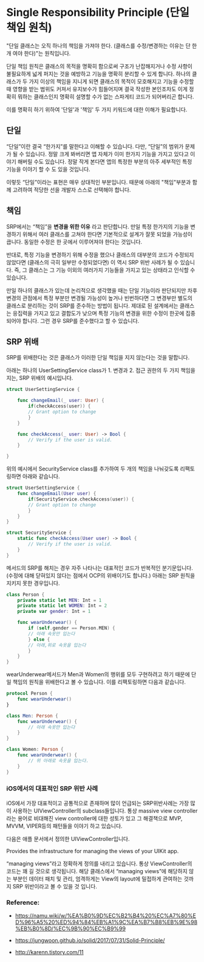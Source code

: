 # Single Responsibility Principle (단일 책임 원칙)

"단일 클래스는 오직 하나의 책임을 가져야 한다. (클래스를 수정/변경하는 이유는 단 한개 여야 한다)"는 원칙입니다.

단일 책임 원칙은 클래스의 목적을 명확히 함으로써 구조가 난잡해지거나 수정 사항이 불필요하게 넓게 퍼지는 것을 예방하고 기능을 명확히 분리할 수 있게 합니다. 하나의 클래스가 두 가지 이상의 책임을 지니게 되면 클래스의 목적이 모호해지고 기능을 수정할 때 영향을 받는 범위도 커져서 유지보수가 힘들어지며 결국 작성한 본인조차도 이게 정확히 뭐하는 클래스인지 명확히 설명할 수가 없는 스파게티 코드가 되어버리곤 합니다.

이를 명확히 하기 위하여 '단일'과 '책임' 두 가지 키워드에 대한 이해가 필요합니다.

## 단일

“단일”이란 결국 “한가지”를 말한다고 이해할 수 있습니다. 다만, “단일”의 범위가 문제가 될 수 있습니다. 정말 크게 봐버리면 앱 자체가 이미 한가지 기능을 가지고 있다고 이야기 해버릴 수도 있습니다. 정말 작게 본다면 앱의 특정한 부분의 아주 세부적인 특정 기능을 이야기 할 수 도 있을 것입니다.

이렇듯 “단일”이라는 표현은 매우 상대적인 부분입니다. 때문에 아래의 "책임"부분과 함께 고려하여 적당한 선을 개발자 스스로 선택해야 합니다.

## 책임

SRP에서는 “책임”을 **변경을 위한 이유** 라고 판단합니다. 만일 특정 한가지의 기능을 변경하기 위해서 여러 클래스를 고쳐야 한다면 기본적으로 설계가 잘못 되었을 가능성이 큽니다. 동일한 수정은 한 곳에서 이루어져야 한다는 것입니다.

반대로, 특정 기능을 변경하기 위해 수정을 했으나 클래스의 대부분의 코드가 수정되지 않았다면 (클래스의 극히 일부만 수정되었다면) 이 역시 SRP 위반 사례가 될 수 있습니다. 즉, 그 클래스는 그 기능 이외의 여러가지 기능들을 가지고 있는 상태라고 인식할 수 있습니다.

만일 하나의 클래스가 있는데 논리적으로 생각했을 때는 단일 기능이라 판단되지만 차후 변경의 관점에서 특정 부분만 변경될 가능성이 높거나 빈번하다면 그 변경부만 별도의 클래스로 분리하는 것이 SRP를 준수하는 방법이 됩니다. 제대로 된 설계에서는 클래스는 응집력을 가지고 있고 결합도가 낮으며 특정 기능의 변경을 위한 수정이 한곳에 집중 되어야 합니다. 그런 경우 SRP를 준수했다고 할 수 있습니다.

## SRP 위배

SRP를 위배한다는 것은 클래스가 이러한 단일 책임을 지지 않는다는 것을 말합니다.

아래는 하나의 UserSettingService class가 1. 변경과 2. 접근 권한의 두 가지 책임을 지는, SRP 위배의 예시입니다.

```swift
struct UserSettingService {

    func changeEmail(_ user: User) {
        if(checkAccess(user)) {
        // Grant option to change
        }
    }

    func checkAccess(_ user: User) -> Bool {
        // Verify if the user is valid.
    }

}
```

위의 예시에서 SecurityService class를 추가하여 두 개의 책임을 나눠갖도록 리팩토링하면 아래와 같습니다. 

```swift
struct UserSettingService {
    func changeEmail(User user) {
        if(SecurityService.checkAccess(user)) {
        // Grant option to change
        }
    }
}

struct SecurityService {
    static func checkAccess(User user) -> Bool {
        // Verify if the user is valid.
    }
}
```

메서드의 SRP를 해치는 경우 자주 나타나는 대표적인 코드가 반복적인 분기문입니다. (수정에 대해 닫혀있지 않다는 점에서 OCP의 위배이기도 합니다.) 아래는 SRP 원칙을 지키지 못한 경우입니다.

```swift
class Person {
    private static let MEN: Int = 1
    private static let WOMEN: Int = 2
    private var gender: Int = 1

    func wearUnderwear() {
        if (self.gender == Person.MEN) {
        // 아래 속옷만 입는다
        } else {
        // 아래,위로 속옷을 입는다
        }
    }
}
```
wearUnderwear메서드가 Men과 Women의 행위를 모두 구현하려고 하기 때문에 단일 책임의 원칙을 위배한다고 볼 수 있습니다. 이를 리팩토링하면 다음과 같습니다.

```swift
protocol Person {
    func wearUnderwear()
}

class Men: Person {
    func wearUnderwear() {
        // 아래 속옷만 입는다
    }
}

class Women: Person {
    func wearUnderwear() {
        // 위 아래로 속옷을 입는다.
    }
}
```



### iOS에서의 대표적인 SRP 위반 사례

iOS에서 가장 대표적이고 공통적으로 존재하며 많이 언급되는 SRP위반사례는 가장 많이 사용하는 UIViewController의 subclass들입니다. 통상 massive view controller라는 용어로 비대해진 view controller에 대한 성토가 있고 그 해결책으로 MVP, MVVM, VIPER등의 패턴들을 이야기 하고 있습니다.

다음은 애플 문서에서 정의한 UIViewController입니다.

Provides the infrastructure for managing the views of your UIKit app.

“managing views”라고 정확하게 정의를 내리고 있습니다. 통상 ViewController의 코드는 꽤 길 것으로 생각됩니다. 해당 클래스에서 “managing views”에 해당하지 않는 부분인 데이터 패치 및 관리, 엄격하게는 View의 layout에 밀접하게 관여하는 것까지 SRP 위반이라고 볼 수 있을 것 입니다.

### Reference:

- https://namu.wiki/w/%EA%B0%9D%EC%B2%B4%20%EC%A7%80%ED%96%A5%20%ED%94%84%EB%A1%9C%EA%B7%B8%EB%9E%98%EB%B0%8D/%EC%9B%90%EC%B9%99

- https://jungwoon.github.io/solid/2017/07/31/Solid-Principle/

- http://karenn.tistory.com/11
